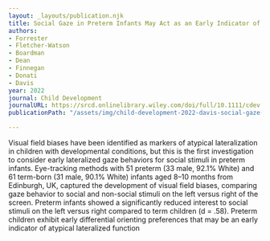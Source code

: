 ```yaml
---
layout: _layouts/publication.njk
title: Social Gaze in Preterm Infants May Act as an Early Indicator of Atypical Lateralization
authors:
- Forrester
- Fletcher-Watson
- Boardman
- Dean
- Finnegan
- Donati
- Davis
year: 2022
journal: Child Development
journalURL: https://srcd.onlinelibrary.wiley.com/doi/full/10.1111/cdev.13734
publicationPath: "/assets/img/child-development-2022-davis-social-gaze-in-preterm-infants-may-act-as-an-early-indicator-of-atypical-lateralization.pdf"

---
```

Visual field biases have been identified as markers of atypical lateralization in children with developmental conditions, but this is the first investigation to consider early lateralized gaze behaviors for social stimuli in preterm infants. Eye-tracking methods with 51 preterm (33 male, 92.1% White) and 61 term-born (31 male, 90.1% White) infants aged 8–10 months from Edinburgh, UK, captured the development of visual field biases, comparing gaze behavior to social and non-social stimuli on the left versus right of the screen. Preterm infants showed a significantly reduced interest to social stimuli on the left versus right compared to term children (d = .58). Preterm children exhibit early differential orienting preferences that may be an early indicator of atypical lateralized function
